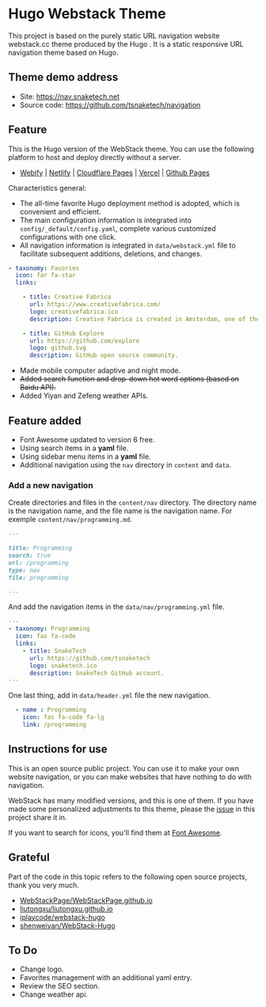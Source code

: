 # Hugo Webstack Theme

This project is based on the purely static URL navigation website webstack.cc theme produced by the Hugo . It is a static responsive URL navigation theme based on Hugo. <br/>

## Theme demo address

  - Site: https://nav.snaketech.net
  - Source code: https://github.com/tsnaketech/navigation

## Feature

This is the Hugo version of the WebStack theme. You can use the following platform to host and deploy directly without a server. 

- [Webify](https://webify.cloudbase.net/) | [Netlify](https://app.netlify.com/) | [Cloudflare Pages](https://pages.cloudflare.com) | [Vercel](https://vercel.com) | [Github Pages](https://pages.github.com/)

Characteristics general:

- The all-time favorite Hugo deployment method is adopted, which is convenient and efficient. 
- The main configuration information is integrated into `config/_default/config.yaml`, complete various customized configurations with one click. 
- All navigation information is integrated in `data/webstack.yml` file to facilitate subsequent additions, deletions, and changes.
  
```yaml
- taxonomy: Favories
  icon: far fa-star
  links:

    - title: Creative Fabrica
      url: https://www.creativefabrica.com/
      logo: creativefabrica.ico
      description: Creative Fabrica is created in Amsterdam, one of the most inspirational cities in the world.

    - title: GitHub Explore
      url: https://github.com/explore
      logo: github.svg
      description: GitHub open source community.
```
- Made mobile computer adaptive and night mode.
- ~~Added search function and drop-down hot word options (based on Baidu API).~~
- Added Yiyan and Zefeng weather APIs. 

## Feature added
- Font Awesome updated to version 6 free.
- Using search items in a **yaml** file.
- Using sidebar menu items in a **yaml** file.
- Additional navigation using the `nav` directory in `content` and `data`.

### Add a new navigation

Create directories and files in the `content/nav` directory. The directory name is the navigation name, and the file name is the navigation name. For exemple `content/nav/programming.md`.

```markdown
---

title: Programming
search: true
url: /programming
type: nav
file: programming

---
```

And add the navigation items in the `data/nav/programming.yml` file.

```yaml
---
- taxonomy: Programming
  icon: fas fa-code
  links:
    - title: SnakeTech
      url: https://github.com/tsnaketech
      logo: snaketech.ico
      description: SnakeTech GitHub account.
---
```

One last thing, add in `data/header.yml` file the new navigation.

```yaml
  - name : Programming
    icon: fas fa-code fa-lg
    link: /programming
```

## Instructions for use

This is an open source public project. You can use it to make your own website navigation, or you can make websites that have nothing to do with navigation.

WebStack has many modified versions, and this is one of them. If you have made some personalized adjustments to this theme, please the [issue](https://github.com/shenweiyan/WebStack-Hugo/issues) in this project share it in.

If you want to search for icons, you'll find them at [Font Awesome](https://fontawesome.com/search?o=r&m=free).

## Grateful  

Part of the code in this topic refers to the following open source projects, thank you very much. 

- [WebStackPage/WebStackPage.github.io](https://github.com/WebStackPage/WebStackPage.github.io)
- [liutongxu/liutongxu.github.io](https://github.com/liutongxu/liutongxu.github.io)
- [iplaycode/webstack-hugo](https://github.com/iplaycode/webstack-hugo)
- [shenweiyan/WebStack-Hugo](https://github.com/shenweiyan/WebStack-Hugo)

## To Do

- Change logo.
- Favorites management with an additional yaml entry.
- Review the SEO section.
- Change weather api.